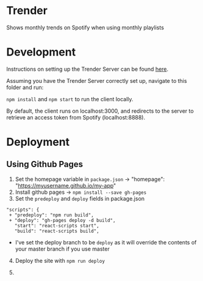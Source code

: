# Trender
Shows monthly trends on Spotify when using monthly playlists

# Development
Instructions on setting up the Trender Server can be found [here](https://github.com/va-rau-jo/Trender-Server).

Assuming you have the Trender Server correctly set up, navigate to this folder and run:

`npm install` and `npm start` to run the client locally.

By default, the client runs on localhost:3000, and redirects to the server to retrieve an access token from Spotify (localhost:8888).

# Deployment

## Using Github Pages

1. Set the homepage variable in `package.json` -> "homepage": "https://myusername.github.io/my-app"
2. Install github pages -> `npm install --save gh-pages`
3. Set the `predeploy` and `deploy` fields in package.json
 ~~~
 "scripts": {
  + "predeploy": "npm run build",
  + "deploy": "gh-pages deploy -d build",
    "start": "react-scripts start",
    "build": "react-scripts build",
 ~~~
  - I've set the deploy branch to be `deploy` as it will override the contents of your master branch if you use master
  
4. Deploy the site with `npm run deploy`

5. 


